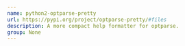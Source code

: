```yaml
---
name: python2-optparse-pretty
url: https://pypi.org/project/optparse-pretty/#files
description: A more compact help formatter for optparse.
group: None
---
```

